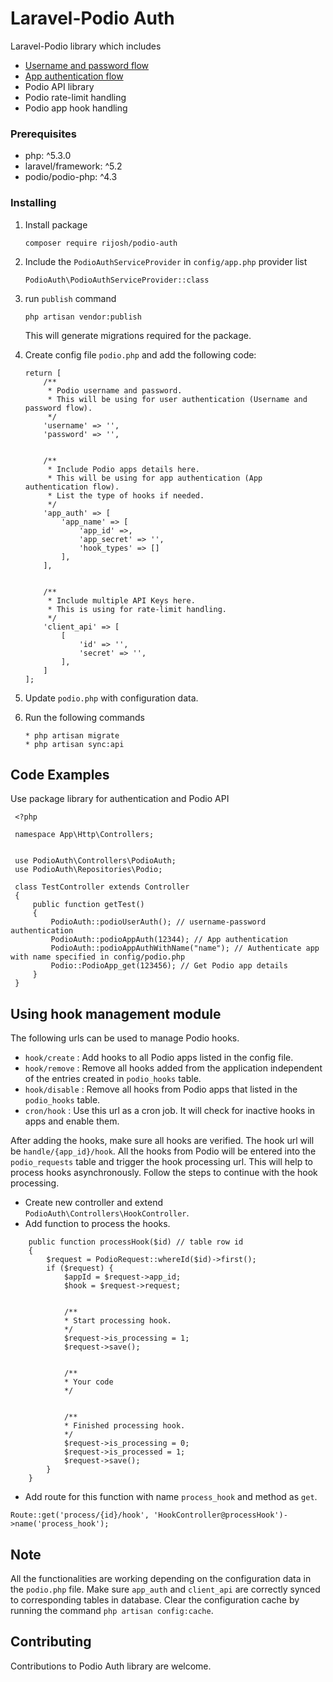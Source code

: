 # Laravel-Podio Auth

Laravel-Podio library which includes
* [Username and password flow](https://developers.podio.com/authentication/username_password)
* [App authentication flow](https://developers.podio.com/authentication/app_auth)
* Podio API library
* Podio rate-limit handling
* Podio app hook handling




### Prerequisites
* php: ^5.3.0
* laravel/framework: ^5.2
* podio/podio-php: ^4.3

### Installing

1. Install package
   ```
   composer require rijosh/podio-auth
   ``` 
2. Include the `PodioAuthServiceProvider` in `config/app.php` provider list
   ```
   PodioAuth\PodioAuthServiceProvider::class
   ``` 
3. run `publish` command
   ```
   php artisan vendor:publish
   ``` 
   This will generate migrations required for the package.
   
4. Create config file `podio.php` and add the following code:
   ```
   return [
       /**
        * Podio username and password.
        * This will be using for user authentication (Username and password flow).
        */
       'username' => '',
       'password' => '',
   
   
       /**
        * Include Podio apps details here.
        * This will be using for app authentication (App authentication flow).
        * List the type of hooks if needed.
        */
       'app_auth' => [
           'app_name' => [
               'app_id' =>,
               'app_secret' => '',
               'hook_types' => []
           ],
       ],
   
   
       /**
        * Include multiple API Keys here.
        * This is using for rate-limit handling.
        */
       'client_api' => [
           [
               'id' => '',
               'secret' => '',
           ],
       ]
   ];
   ```
5. Update `podio.php` with configuration data.
6. Run the following commands    
   ```
   * php artisan migrate
   * php artisan sync:api
   
   ``` 


## Code Examples

Use package library for authentication and Podio API

```
 <?php
 
 namespace App\Http\Controllers;
 
 
 use PodioAuth\Controllers\PodioAuth;
 use PodioAuth\Repositories\Podio;
 
 class TestController extends Controller
 {
     public function getTest()
     {
         PodioAuth::podioUserAuth(); // username-password authentication
         PodioAuth::podioAppAuth(12344); // App authentication
         PodioAuth::podioAppAuthWithName("name"); // Authenticate app with name specified in config/podio.php
         Podio::PodioApp_get(123456); // Get Podio app details
     }
 }
```

## Using hook management module

The following urls can be used to manage Podio hooks.

* `hook/create` : Add hooks to all Podio apps listed in the config file.
* `hook/remove` : Remove all hooks added from the application independent of the entries created in `podio_hooks` table.
* `hook/disable` : Remove all hooks from Podio apps that listed in the `podio_hooks` table.
* `cron/hook` : Use this url as a cron job. It will check for inactive hooks in apps and enable them.

After adding the hooks, make sure all hooks are verified. The hook url will be `handle/{app_id}/hook`. All the hooks from Podio will be entered into the `podio_requests` table and trigger the hook processing url. This will help to process hooks asynchronously. Follow the steps to continue with the hook processing.
* Create new controller and extend `PodioAuth\Controllers\HookController`.
* Add function to process the hooks.
```
    public function processHook($id) // table row id
    {
        $request = PodioRequest::whereId($id)->first(); 
        if ($request) {
            $appId = $request->app_id;
            $hook = $request->request;

             
            /**
            * Start processing hook.
            */
            $request->is_processing = 1;
            $request->save();


            /**
            * Your code
            */


            /**
            * Finished processing hook.
            */
            $request->is_processing = 0;
            $request->is_processed = 1;
            $request->save();
        }
    }
```
* Add route for this function with name `process_hook` and method as `get`.
```
Route::get('process/{id}/hook', 'HookController@processHook')->name('process_hook');
```

## Note
All the functionalities are working depending on the configuration data in the `podio.php` file. Make sure `app_auth` and `client_api` are correctly synced to corresponding tables in database. Clear the configuration cache by running the command `php artisan config:cache`.

## Contributing

Contributions to Podio Auth library are welcome.